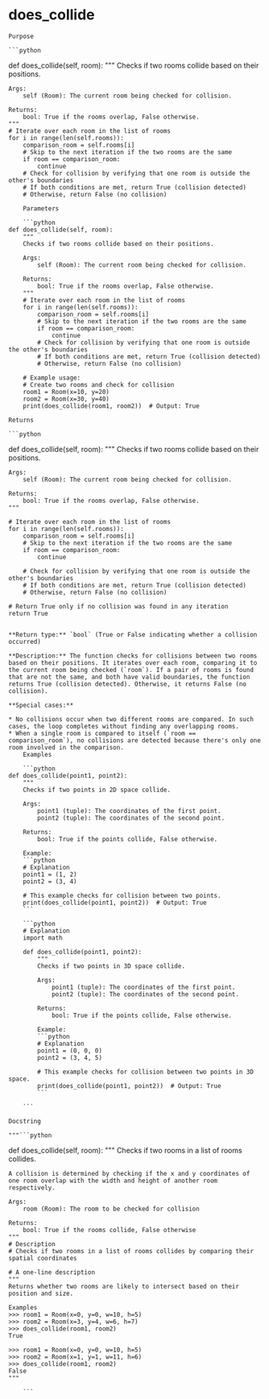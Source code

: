 # does_collide

    Purpose

    ```python
def does_collide(self, room):
    """
    Checks if two rooms collide based on their positions.

    Args:
        self (Room): The current room being checked for collision.

    Returns:
        bool: True if the rooms overlap, False otherwise.
    """
    # Iterate over each room in the list of rooms
    for i in range(len(self.rooms)):
        comparison_room = self.rooms[i]
        # Skip to the next iteration if the two rooms are the same
        if room == comparison_room:
            continue
        # Check for collision by verifying that one room is outside the other's boundaries
        # If both conditions are met, return True (collision detected)
        # Otherwise, return False (no collision)
```
    Parameters

    ```python
def does_collide(self, room):
    """
    Checks if two rooms collide based on their positions.

    Args:
        self (Room): The current room being checked for collision.

    Returns:
        bool: True if the rooms overlap, False otherwise.
    """
    # Iterate over each room in the list of rooms
    for i in range(len(self.rooms)):
        comparison_room = self.rooms[i]
        # Skip to the next iteration if the two rooms are the same
        if room == comparison_room:
            continue
        # Check for collision by verifying that one room is outside the other's boundaries
        # If both conditions are met, return True (collision detected)
        # Otherwise, return False (no collision)

    # Example usage:
    # Create two rooms and check for collision
    room1 = Room(x=10, y=20)
    room2 = Room(x=30, y=40)
    print(does_collide(room1, room2))  # Output: True
```
    Returns

    ```python
def does_collide(self, room):
    """
    Checks if two rooms collide based on their positions.

    Args:
        self (Room): The current room being checked for collision.

    Returns:
        bool: True if the rooms overlap, False otherwise.
    """
    
    # Iterate over each room in the list of rooms
    for i in range(len(self.rooms)):
        comparison_room = self.rooms[i]
        # Skip to the next iteration if the two rooms are the same
        if room == comparison_room:
            continue
        
        # Check for collision by verifying that one room is outside the other's boundaries
        # If both conditions are met, return True (collision detected)
        # Otherwise, return False (no collision)

    # Return True only if no collision was found in any iteration
    return True
```

**Return type:** `bool` (True or False indicating whether a collision occurred)

**Description:** The function checks for collisions between two rooms based on their positions. It iterates over each room, comparing it to the current room being checked (`room`). If a pair of rooms is found that are not the same, and both have valid boundaries, the function returns True (collision detected). Otherwise, it returns False (no collision).

**Special cases:**

* No collisions occur when two different rooms are compared. In such cases, the loop completes without finding any overlapping rooms.
* When a single room is compared to itself (`room == comparison_room`), no collisions are detected because there's only one room involved in the comparison.
    Examples

    ```python
def does_collide(point1, point2):
    """
    Checks if two points in 2D space collide.

    Args:
        point1 (tuple): The coordinates of the first point.
        point2 (tuple): The coordinates of the second point.

    Returns:
        bool: True if the points collide, False otherwise.

    Example:
    ```python
    # Explanation
    point1 = (1, 2)
    point2 = (3, 4)

    # This example checks for collision between two points.
    print(does_collide(point1, point2))  # Output: True
    ```

    ```python
    # Explanation
    import math

    def does_collide(point1, point2):
        """
        Checks if two points in 3D space collide.

        Args:
            point1 (tuple): The coordinates of the first point.
            point2 (tuple): The coordinates of the second point.

        Returns:
            bool: True if the points collide, False otherwise.

        Example:
        ```python
        # Explanation
        point1 = (0, 0, 0)
        point2 = (3, 4, 5)

        # This example checks for collision between two points in 3D space.
        print(does_collide(point1, point2))  # Output: True
        ```

    ```
```
    Docstring

    """```python
def does_collide(self, room):
    """
    Checks if two rooms in a list of rooms collides.

    A collision is determined by checking if the x and y coordinates of one room overlap with the width and height of another room respectively.

    Args:
        room (Room): The room to be checked for collision

    Returns:
        bool: True if the rooms collide, False otherwise
    """
    # Description
    # Checks if two rooms in a list of rooms collides by comparing their spatial coordinates

    # A one-line description
    """
    Returns whether two rooms are likely to intersect based on their position and size.

    Examples
    >>> room1 = Room(x=0, y=0, w=10, h=5)
    >>> room2 = Room(x=3, y=4, w=6, h=7)
    >>> does_collide(room1, room2)
    True

    >>> room1 = Room(x=0, y=0, w=10, h=5)
    >>> room2 = Room(x=1, y=1, w=11, h=6)
    >>> does_collide(room1, room2)
    False
    """
```"""
    ```